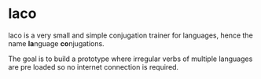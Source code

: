 # laco

laco is a very small and simple conjugation trainer for languages, hence the name **la**nguage **co**njugations.

The goal is to build a prototype where irregular verbs of multiple languages are pre loaded so no internet connection is required.
